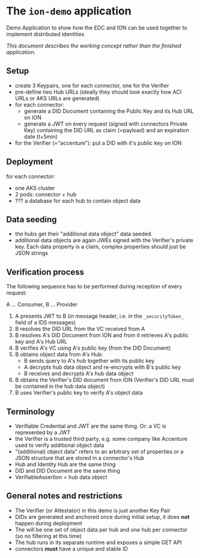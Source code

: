 # The `ion-demo` application
Demo Application to show how the EDC and ION can be used together to implement distributed identities

_This document describes the working concept rather than the finished application._

## Setup
- create 3 Keypairs, one for each connector, one for the Verifier
- pre-define two Hub URLs (ideally they should look exactly how ACI URLs or AKS URLs are generated)
- for each connector:
  + generate a DID Document containing the Public Key and its Hub URL on ION
  + generate a JWT on every request (signed with connectors Private Key) containing the DID URL as claim (=payload) and an expiration date (t+5min)
- for the Verifier (="accenture"): put a DID with it's public key on ION

## Deployment
for each connector:
  + one AKS cluster
  + 2 pods: connector + hub
  + ??? a database for each hub to contain object data

## Data seeding

- the hubs get their "additional data object" data seeded.
- additional data objects are again JWEs signed with the Verifier's private key. Each data property is a claim, complex
  properties should just be JSON strings

## Verification process

The following sequence has to be performed during reception of every request:

A ... Consumer, B ... Provider

1. A presents JWT to B (in message header, i.e. in the `_securityToken_` field of a IDS messages)
1. B resolves the DID URL from the VC received from A
1. B resolves A's DID Document from ION and from it retrieves A's public key and A's Hub URL
1. B verifies A's VC using A's public key (from the DID Document)
1. B obtains object data from A's Hub:
    - B sends query to A's hub together with its public key
    - A decrypts hub data object and re-encrypts with B's public key
    - B receives and decrypts A's hub data object
1. B obtains the Verifier's DID document from ION (Verifier's DID URL must be contained in the hub data object)
1. B uses Verifier's public key to verify A's object data

## Terminology
- Verifiable Credential and JWT are the same thing. Or: a VC is represented by a JWT
- the Verifier is a trusted third party, e.g. some company like Accenture used to verify additional object data
- "(additional) object data" refers to an arbitrary set of properties or a JSON structure that are stored in a connector's Hub
- Hub and Identity Hub are the same thing
- DID and DID Document are the same thing
- VerifiableAssertion = hub data object

## General notes and restrictions
- The Verifier (or Attestator) in this demo is just another Key Pair
- DIDs are generated and anchored once during initial setup, it does **not** happen during deployment
- The will be one set of object data per hub and one hub per connector (so no filtering at this time)
- The hub runs in its separate runtime and exposes a simple GET API
- connectors **must** have a unique and stable ID
